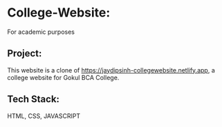 # College-Website:
For academic purposes

## Project:

This website is a clone of https://jaydipsinh-collegewebsite.netlify.app, a college website for Gokul BCA College.

## Tech Stack:

HTML, CSS, JAVASCRIPT
